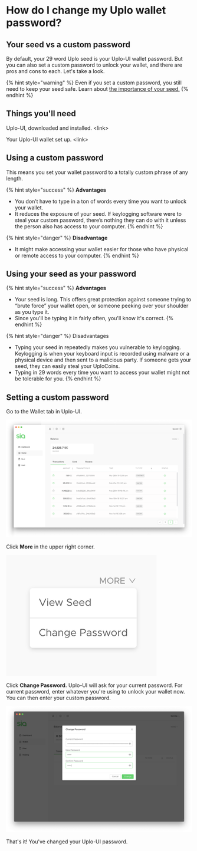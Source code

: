 # How do I change my Uplo wallet password?

## Your seed vs a custom password

By default, your 29 word Uplo seed is your Uplo-UI wallet password. But you can also set a custom password to unlock your wallet, and there are pros and cons to each. Let's take a look.

{% hint style="warning" %}
Even if you set a custom password, you still need to keep your seed safe. Learn about [the importance of your seed.](the-importance-of-your-seed.md)
{% endhint %}

## Things you'll need

Uplo-UI, downloaded and installed. &lt;link&gt;

Your Uplo-UI wallet set up. &lt;link&gt;

## Using a custom password

This means you set your wallet password to a totally custom phrase of any length.

{% hint style="success" %}
**Advantages**

* You don’t have to type in a ton of words every time you want to unlock your wallet.
* It reduces the exposure of your seed. If keylogging software were to steal your custom password, there’s nothing they can do with it unless the person also has access to your computer.
{% endhint %}

{% hint style="danger" %}
**Disadvantage**

* It might make accessing your wallet easier for those who have physical or remote access to your computer.
{% endhint %}

## Using your seed as your password

{% hint style="success" %}
**Advantages**

* Your seed is long. This offers great protection against someone trying to “brute force” your wallet open, or someone peeking over your shoulder as you type it.
* Since you'll be typing it in fairly often, you'll know it's correct.
{% endhint %}

{% hint style="danger" %}
Disadvantages

* Typing your seed in repeatedly makes you vulnerable to keylogging. Keylogging is when your keyboard input is recorded using malware or a physical device and then sent to a malicious party. If someone gets your seed, they can easily steal your UploCoins.
* Typing in 29 words every time you want to access your wallet might not be tolerable for you.
{% endhint %}

## Setting a custom password

Go to the Wallet tab in Uplo-UI.

![](../.gitbook/assets/send-1.png)

Click **More** in the upper right corner.

![](../.gitbook/assets/wallet-2%20%282%29%20%283%29.png)

Click **Change Password.** Uplo-UI will ask for your current password. For current password, enter whatever you're using to unlock your wallet now. You can then enter your custom password.

![](../.gitbook/assets/password-2.png)

That's it! You've changed your Uplo-UI password.

